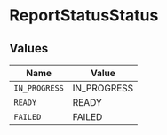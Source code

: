 # ReportStatusStatus


## Values

| Name          | Value         |
| ------------- | ------------- |
| `IN_PROGRESS` | IN_PROGRESS   |
| `READY`       | READY         |
| `FAILED`      | FAILED        |